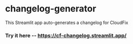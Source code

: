 # changelog-generator

This Streamlit app auto-generates a changelog for CloudFix 

### Try it here -- https://cf-changelog.streamlit.app/


